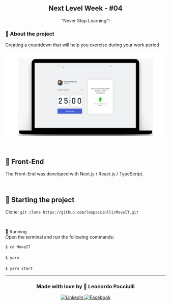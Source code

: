<h2 align="center">
  Next Level Week - #04 
</h2>

<p align="center">“Never Stop Learning”!</blockquote>

<br>

### 📝 About the project
Creating a countdown that will help you exercise during your work period

<div align="center">
  <img src="./public/icons/nlwweb.png" width="600px" />
</div>

<br>

## 🤖 Front-End
The Front-End was developed with Next.js / React.js / TypeScript.

<br>

## 🏁 Starting the project
Clone: `git clone https://github.com/leopacciulli/MoveIT.git`

<br>

🤖 Running
<br>Open the terminal and run the following commands:

````zsh
$ cd MoveIT

$ yarn

$ yarn start
````

---

<h3 align="center">
  Made with love by 💙 Leonardo Pacciulli
</h3>

<p align="center">
  <a href="https://www.linkedin.com/in/leonardo-pacciulli">
    <img alt="LinkedIn" src="https://img.shields.io/badge/LinkedIn-/in/leonardopacciulli-0e76a8?style=flat&logoColor=white&logo=linkedin">
  </a>
  <a href="https://www.facebook.com/paculli">
    <img alt="Facebook" src="https://img.shields.io/badge/Facebook-/LeonardoPacciulli-1778F2?style=flat&logoColor=white&logo=facebook">
  </a>
</p>
